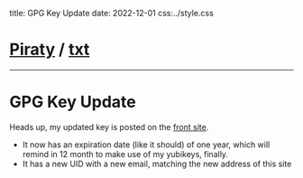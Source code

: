 title: GPG Key Update
date: 2022-12-01
css:../style.css

# [Piraty](../index.md) / [txt](./index.md)

---

# GPG Key Update

Heads up, my updated key is posted on the
[front site](../0x82F2CC796BD07077.pub.asc).

* It now has an expiration date (like it should) of one year, which will remind
  in 12 month to make use of my yubikeys, finally.
* It has a new UID with a new email, matching the new address of this site
